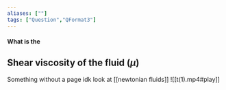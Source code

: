 ```yaml
---
aliases: [""]
tags: ["Question","QFormat3"]
---
```


#### What is the
## Shear viscosity of the fluid ($\mu$)
Something without a page idk look at [[newtonian fluids]]
![[t(1).mp4#play]]

